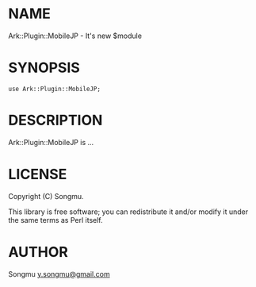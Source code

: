 # NAME

Ark::Plugin::MobileJP - It's new $module

# SYNOPSIS

    use Ark::Plugin::MobileJP;

# DESCRIPTION

Ark::Plugin::MobileJP is ...

# LICENSE

Copyright (C) Songmu.

This library is free software; you can redistribute it and/or modify
it under the same terms as Perl itself.

# AUTHOR

Songmu <y.songmu@gmail.com>
